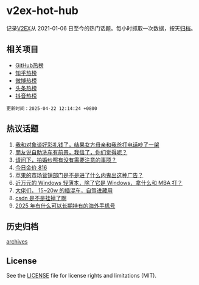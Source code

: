 # v2ex-hot-hub

 记录[V2EX](https://www.v2ex.com/)从 2021-01-06 日至今的热门话题。每小时抓取一次数据，按天[归档](archives)。
 
 ## 相关项目

- [GitHub热榜](https://github.com/lonnyzhang423/github-hot-hub)
- [知乎热榜](https://github.com/lonnyzhang423/zhihu-hot-hub)
- [微博热榜](https://github.com/lonnyzhang423/weibo-hot-hub)
- [头条热榜](https://github.com/lonnyzhang423/toutiao-hot-hub)
- [抖音热榜](https://github.com/lonnyzhang423/douyin-hot-hub)


 `更新时间：2025-04-22 12:14:24 +0800`

## 热议话题

1. [我和对象谈好彩礼钱了，结果女方母亲和我爸打电话吵了一架](https://www.v2ex.com/t/1127130)
1. [朋友说自助洗车有前景，我信了，你们觉得呢？](https://www.v2ex.com/t/1127028)
1. [请问下，拍婚纱照有没有需要注意的事项？](https://www.v2ex.com/t/1127174)
1. [今日金价 816](https://www.v2ex.com/t/1127160)
1. [苹果的市场营销部门是不是进了什么内鬼出这种广告？](https://www.v2ex.com/t/1127191)
1. [近万元的 Windows 轻薄本，除了它是 Windows，拿什么和 MBA 打？](https://www.v2ex.com/t/1127102)
1. [大佬们， 15~20w 的插混车，自驾进藏用](https://www.v2ex.com/t/1127199)
1. [csdn 是不是挂掉了啊](https://www.v2ex.com/t/1127026)
1. [2025 年有什么可以长期持有的海外手机号](https://www.v2ex.com/t/1126983)

## 历史归档

[archives](archives)

## License

See the [LICENSE](LICENSE) file for license rights and limitations (MIT).
